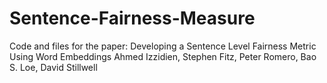 # Sentence-Fairness-Measure
Code and files for the paper: Developing a Sentence Level Fairness Metric Using Word Embeddings
Ahmed Izzidien, Stephen Fitz, Peter Romero, Bao S. Loe, David Stillwell
